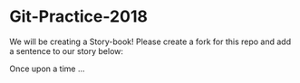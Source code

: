 # Git-Practice-2018
We will be creating a Story-book! Please create a fork for this repo and add a sentence to our story below:


Once upon a time ...
